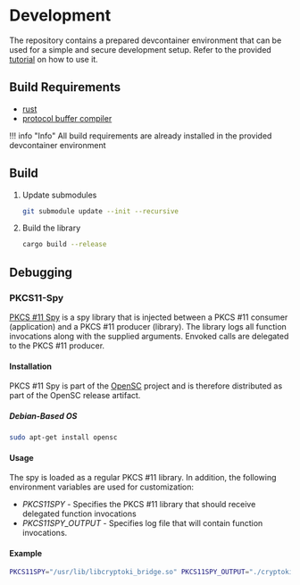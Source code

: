 # Development

The repository contains a prepared devcontainer environment that can be used for a simple and secure development setup. Refer to the provided [tutorial](../../devcontainer.md) on how to use it.

## Build Requirements

- [rust](https://www.rust-lang.org/tools/install)
- [protocol buffer compiler](https://grpc.io/docs/protoc-installation/)

!!! info "Info"
    All build requirements are already installed in the provided devcontainer environment

## Build

1. Update submodules

    ``` bash
    git submodule update --init --recursive
    ```

2. Build the library

    ```bash
    cargo build --release
    ```

## Debugging

### PKCS11-Spy

[PKCS #11 Spy](https://github.com/OpenSC/OpenSC/wiki/Using-OpenSC#pkcs-11-spy) is a spy library that is injected between a PKCS #11 consumer (application) and a PKCS #11 producer (library). The library logs all function invocations along with the supplied arguments. Envoked calls are delegated to the PKCS #11 producer. 

#### Installation

PKCS #11 Spy is part of the [OpenSC](https://github.com/OpenSC/OpenSC) project and is therefore distributed as part of the OpenSC release artifact. 

##### Debian-Based OS

``` bash
sudo apt-get install opensc
```

#### Usage

The spy is loaded as a regular PKCS #11 library. In addition, the following environment variables are used for customization:

- _PKCS11SPY_ - Specifies the PKCS #11 library that should receive delegated function invocations
- _PKCS11SPY_OUTPUT_ - Specifies log file that will contain function invocations.

#### Example

``` bash
PKCS11SPY="/usr/lib/libcryptoki_bridge.so" PKCS11SPY_OUTPUT="./cryptoki-bridge.log" ssh -I /usr/lib/x86_64-linux-gnu/pkcs11-spy.so username@localhost
```